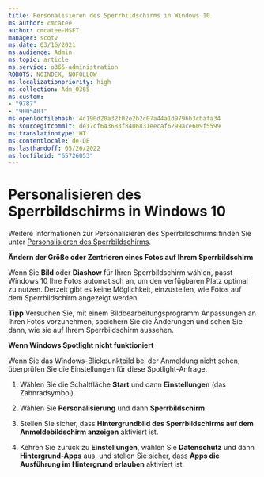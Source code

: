 ```yaml
---
title: Personalisieren des Sperrbildschirms in Windows 10
ms.author: cmcatee
author: cmcatee-MSFT
manager: scotv
ms.date: 03/16/2021
ms.audience: Admin
ms.topic: article
ms.service: o365-administration
ROBOTS: NOINDEX, NOFOLLOW
ms.localizationpriority: high
ms.collection: Adm_O365
ms.custom:
- "9787"
- "9005401"
ms.openlocfilehash: 4c190d20a32f02e2b2c07a44a1d9796b3cbafa34
ms.sourcegitcommit: de17cf643683f8406831eecaf6299ace609f5599
ms.translationtype: HT
ms.contentlocale: de-DE
ms.lasthandoff: 05/26/2022
ms.locfileid: "65726053"
---
```

# <a name="personalize-your-lock-screen-in-windows-10"></a>Personalisieren des Sperrbildschirms in Windows 10

Weitere Informationen zur Personalisieren des Sperrbildschirms finden Sie unter [Personalisieren des Sperrbildschirms](https://support.microsoft.com/windows/personalize-your-lock-screen-81dab9b0-35cf-887c-84a0-6de8ef72bea0).

**Ändern der Größe oder Zentrieren eines Fotos auf Ihrem Sperrbildschirm**

Wenn Sie **Bild** oder **Diashow** für Ihren Sperrbildschirm wählen, passt Windows 10 Ihre Fotos automatisch an, um den verfügbaren Platz optimal zu nutzen. Derzeit gibt es keine Möglichkeit, einzustellen, wie Fotos auf dem Sperrbildschirm angezeigt werden.

**Tipp** Versuchen Sie, mit einem Bildbearbeitungsprogramm Anpassungen an Ihren Fotos vorzunehmen, speichern Sie die Änderungen und sehen Sie dann, wie sie auf Ihrem Sperrbildschirm aussehen.

**Wenn Windows Spotlight nicht funktioniert**

Wenn Sie das Windows-Blickpunktbild bei der Anmeldung nicht sehen, überprüfen Sie die Einstellungen für diese Spotlight-Anfrage. 

1. Wählen Sie die Schaltfläche **Start** und dann **Einstellungen** (das Zahnradsymbol).

1. Wählen Sie **Personalisierung** und dann **Sperrbildschirm**.

1. Stellen Sie sicher, dass **Hintergrundbild des Sperrbildschirms auf dem Anmeldebildschirm anzeigen** aktiviert ist.

1. Kehren Sie zurück zu **Einstellungen**, wählen Sie **Datenschutz** und dann **Hintergrund-Apps** aus, und stellen Sie sicher, dass **Apps die Ausführung im Hintergrund erlauben** aktiviert ist.